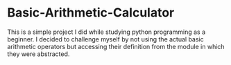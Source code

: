 # Basic-Arithmetic-Calculator
This is a simple project I did while studying python programming as a beginner. I decided to challenge myself by not using the actual basic arithmetic operators but accessing their definition from the module in which they were abstracted.
